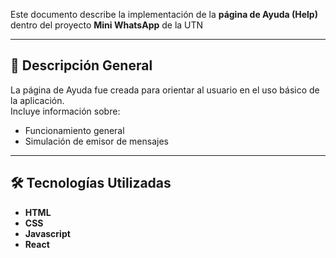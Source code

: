 <!-- markdown -->
Este documento describe la implementación de la **página de Ayuda (Help)** dentro del proyecto **Mini WhatsApp** de la UTN

---

## 🧩 Descripción General

La página de Ayuda fue creada para orientar al usuario en el uso básico de la aplicación.  
Incluye información sobre:
- Funcionamiento general
- Simulación de emisor de mensajes

---

## 🛠️ Tecnologías Utilizadas

- **HTML** 
- **CSS** 
- **Javascript**
- **React**  